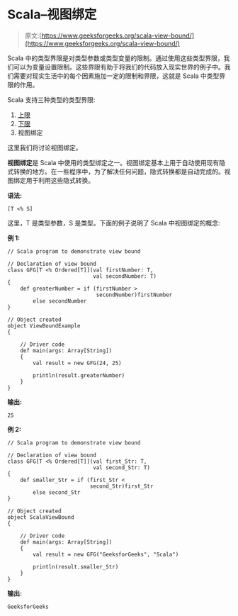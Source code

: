 # Scala–视图绑定

> 原文:[https://www.geeksforgeeks.org/scala-view-bound/](https://www.geeksforgeeks.org/scala-view-bound/)

Scala 中的类型界限是对类型参数或类型变量的限制。通过使用这些类型界限，我们可以为变量设置限制。这些界限有助于将我们的代码放入现实世界的例子中。我们需要对现实生活中的每个因素施加一定的限制和界限，这就是 Scala 中类型界限的作用。

Scala 支持三种类型的类型界限:

1.  [上限](https://www.geeksforgeeks.org/scala-upper-bound/)
2.  [下限](https://www.geeksforgeeks.org/scala-lower-bound/)
3.  视图绑定

这里我们将讨论视图绑定。

**视图绑定**是 Scala 中使用的类型绑定之一。视图绑定基本上用于自动使用现有隐式转换的地方。在一些程序中，为了解决任何问题，隐式转换都是自动完成的。视图绑定用于利用这些隐式转换。

**语法:**

```
[T <% S]
```

这里，T 是类型参数，S 是类型。下面的例子说明了 Scala 中视图绑定的概念:

**例 1:**

```
// Scala program to demonstrate view bound 

// Declaration of view bound
class GFG[T <% Ordered[T]](val firstNumber: T, 
                           val secondNumber: T) 
{
    def greaterNumber = if (firstNumber > 
                            secondNumber)firstNumber 
        else secondNumber
}

// Object created
object ViewBoundExample 
{

    // Driver code
    def main(args: Array[String]) 
    {
        val result = new GFG(24, 25)

        println(result.greaterNumber)
    }
}
```

**输出:**

```
25
```

**例 2:**

```
// Scala program to demonstrate view bound 

// Declaration of view bound
class GFG[T <% Ordered[T]](val first_Str: T, 
                           val second_Str: T) 
{
    def smaller_Str = if (first_Str < 
                          second_Str)first_Str 
        else second_Str
}

// Object created
object ScalaViewBound 
{

    // Driver code
    def main(args: Array[String]) 
    {
        val result = new GFG("GeeksforGeeks", "Scala")

        println(result.smaller_Str)
    }
}
```

**输出:**

```
GeeksforGeeks
```